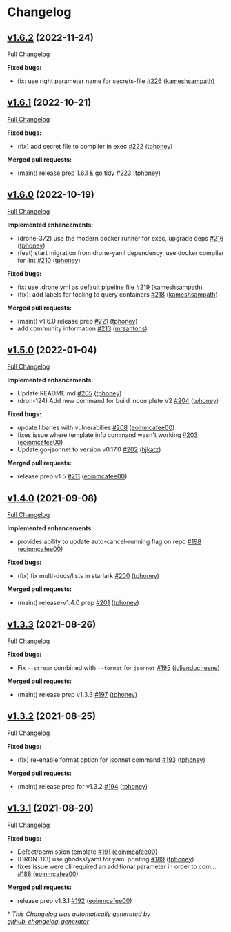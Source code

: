 # Changelog

## [v1.6.2](https://github.com/harness/drone-cli/tree/v1.6.2) (2022-11-24)

[Full Changelog](https://github.com/harness/drone-cli/compare/v1.6.1...v1.6.2)

**Fixed bugs:**

- fix: use right parameter name for secrets-file [\#226](https://github.com/harness/drone-cli/pull/226) ([kameshsampath](https://github.com/kameshsampath))

## [v1.6.1](https://github.com/harness/drone-cli/tree/v1.6.1) (2022-10-21)

[Full Changelog](https://github.com/harness/drone-cli/compare/v1.6.0...v1.6.1)

**Fixed bugs:**

- \(fix\) add secret file to compiler in exec [\#222](https://github.com/harness/drone-cli/pull/222) ([tphoney](https://github.com/tphoney))

**Merged pull requests:**

- \(maint\) release prep 1.6.1 & go tidy [\#223](https://github.com/harness/drone-cli/pull/223) ([tphoney](https://github.com/tphoney))

## [v1.6.0](https://github.com/harness/drone-cli/tree/v1.6.0) (2022-10-19)

[Full Changelog](https://github.com/harness/drone-cli/compare/v1.5.0...v1.6.0)

**Implemented enhancements:**

- \(drone-372\) use the modern docker runner for exec, upgrade deps [\#216](https://github.com/harness/drone-cli/pull/216) ([tphoney](https://github.com/tphoney))
- \(feat\) start migration from drone-yaml dependency. use docker compiler for lint [\#210](https://github.com/harness/drone-cli/pull/210) ([tphoney](https://github.com/tphoney))

**Fixed bugs:**

- fix: use .drone.yml as default pipeline file [\#219](https://github.com/harness/drone-cli/pull/219) ([kameshsampath](https://github.com/kameshsampath))
- \(fix\): add labels for tooling to query containers [\#218](https://github.com/harness/drone-cli/pull/218) ([kameshsampath](https://github.com/kameshsampath))

**Merged pull requests:**

- \(maint\) v1.6.0 release prep [\#221](https://github.com/harness/drone-cli/pull/221) ([tphoney](https://github.com/tphoney))
- add community information [\#213](https://github.com/harness/drone-cli/pull/213) ([mrsantons](https://github.com/mrsantons))

## [v1.5.0](https://github.com/harness/drone-cli/tree/v1.5.0) (2022-01-04)

[Full Changelog](https://github.com/harness/drone-cli/compare/v1.4.0...v1.5.0)

**Implemented enhancements:**

- Update README.md [\#205](https://github.com/harness/drone-cli/pull/205) ([tphoney](https://github.com/tphoney))
- \(dron-124\) Add new command for build incomplete V2 [\#204](https://github.com/harness/drone-cli/pull/204) ([tphoney](https://github.com/tphoney))

**Fixed bugs:**

- update libaries with vulnerabilies [\#208](https://github.com/harness/drone-cli/pull/208) ([eoinmcafee00](https://github.com/eoinmcafee00))
- fixes issue where template info command wasn't working [\#203](https://github.com/harness/drone-cli/pull/203) ([eoinmcafee00](https://github.com/eoinmcafee00))
- Update go-jsonnet to version v0.17.0 [\#202](https://github.com/harness/drone-cli/pull/202) ([hjkatz](https://github.com/hjkatz))

**Merged pull requests:**

- release prep v1.5 [\#211](https://github.com/harness/drone-cli/pull/211) ([eoinmcafee00](https://github.com/eoinmcafee00))

## [v1.4.0](https://github.com/harness/drone-cli/tree/v1.4.0) (2021-09-08)

[Full Changelog](https://github.com/harness/drone-cli/compare/v1.3.3...v1.4.0)

**Implemented enhancements:**

- provides ability to update auto-cancel-running flag on repo [\#198](https://github.com/harness/drone-cli/pull/198) ([eoinmcafee00](https://github.com/eoinmcafee00))

**Fixed bugs:**

- \(fix\) fix multi-docs/lists in starlark [\#200](https://github.com/harness/drone-cli/pull/200) ([tphoney](https://github.com/tphoney))

**Merged pull requests:**

- \(maint\) release-v1.4.0 prep [\#201](https://github.com/harness/drone-cli/pull/201) ([tphoney](https://github.com/tphoney))

## [v1.3.3](https://github.com/harness/drone-cli/tree/v1.3.3) (2021-08-26)

[Full Changelog](https://github.com/harness/drone-cli/compare/v1.3.2...v1.3.3)

**Fixed bugs:**

- Fix `--stream` combined with `--format` for `jsonnet` [\#195](https://github.com/harness/drone-cli/pull/195) ([julienduchesne](https://github.com/julienduchesne))

**Merged pull requests:**

- \(maint\) release prep v1.3.3 [\#197](https://github.com/harness/drone-cli/pull/197) ([tphoney](https://github.com/tphoney))

## [v1.3.2](https://github.com/harness/drone-cli/tree/v1.3.2) (2021-08-25)

[Full Changelog](https://github.com/harness/drone-cli/compare/v1.3.1...v1.3.2)

**Fixed bugs:**

- \(fix\) re-enable format option for jsonnet command [\#193](https://github.com/harness/drone-cli/pull/193) ([tphoney](https://github.com/tphoney))

**Merged pull requests:**

- \(maint\) release prep for v1.3.2 [\#194](https://github.com/harness/drone-cli/pull/194) ([tphoney](https://github.com/tphoney))

## [v1.3.1](https://github.com/harness/drone-cli/tree/v1.3.1) (2021-08-20)

[Full Changelog](https://github.com/harness/drone-cli/compare/v1.3.0...v1.3.1)

**Fixed bugs:**

- Defect/permission template [\#191](https://github.com/harness/drone-cli/pull/191) ([eoinmcafee00](https://github.com/eoinmcafee00))
- \(DRON-113\) use ghodss/yaml for yaml printing [\#189](https://github.com/harness/drone-cli/pull/189) ([tphoney](https://github.com/tphoney))
- fixes issue were cli required an additional parameter in order to com… [\#188](https://github.com/harness/drone-cli/pull/188) ([eoinmcafee00](https://github.com/eoinmcafee00))

**Merged pull requests:**

- release prep v1.3.1 [\#192](https://github.com/harness/drone-cli/pull/192) ([eoinmcafee00](https://github.com/eoinmcafee00))



\* *This Changelog was automatically generated by [github_changelog_generator](https://github.com/github-changelog-generator/github-changelog-generator)*
